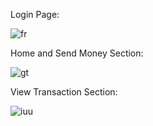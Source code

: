 Login Page:

![fr](https://github.com/souravmaji1/Web3-Wallet/assets/87080195/ac180d1a-2074-41cd-a7d7-604f20c48db2)


Home and Send Money Section:

![gt](https://github.com/souravmaji1/Web3-Wallet/assets/87080195/12dd0b0a-3d7f-4a7a-a213-5886a489c054)


View Transaction Section:

![iuu](https://github.com/souravmaji1/Web3-Wallet/assets/87080195/5987da42-9a0b-4be8-9f8d-2cf10c6017a5)



